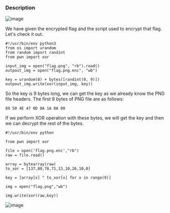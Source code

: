 ### Description

![image](https://user-images.githubusercontent.com/65862031/116141278-19cd9080-a6f6-11eb-9732-df3c5136947e.png)

We have given the encrypted flag and the script used to encrypt that flag. Let's check it out.

```
#!/usr/bin/env python3
from os import urandom
from random import randint
from pwn import xor

input_img = open("flag.png", "rb").read()
outpout_img = open("flag.png.enc", "wb")

key = urandom(8) + bytes([randint(0, 9)])
outpout_img.write(xor(input_img, key))
```
So the key is 9 bytes long, we can get the key as we already know the PNG file headers. 
The first 9 bytes of PNG file are as follows:

`89 50 4E 47 0D 0A 1A 0A 00`

If we perform XOR operation with these bytes, we will get the key and then we can decrypt the rest of the bytes.

```
#!/usr/bin/env python

from pwn import xor

file = open('flag.png.enc',"rb")
raw = file.read()

array = bytearray(raw)
to_xor = [137,80,78,71,13,10,26,10,0]

key = [array[x] ^ to_xor[x] for x in range(9)]

img = open("flag.png","wb")

img.write(xor(raw,key))
```
![image](https://user-images.githubusercontent.com/65862031/116141855-db84a100-a6f6-11eb-96ed-bd0a02be37da.png)

